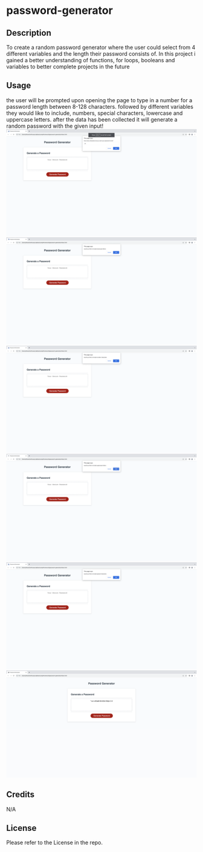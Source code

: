 # password-generator


## Description
 
 To create a random password generator where the user could select from 4 different variables and the length their password consists of. In this project i gained a better understanding of functions, for loops, booleans and variables to better complete projects in the future 



## Usage

the user will be prompted upon opening the page to type in a number for a password length between 8-128 characters. followed by different variables they would like to include, numbers, special characters, lowercase and uppercase letters.
after the data has been collected it will generate a random password with the given input!
![alt text](assets/images/Screenshot%202023-09-11%20at%206.53.45%20PM.png)
 ![alt text](assets/images/Screenshot%202023-09-11%20at%206.53.51%20PM.png)
![alt text](assets/images/Screenshot%202023-09-11%20at%206.54.01%20PM.png)
![alt text](assets/images/Screenshot%202023-09-11%20at%206.53.56%20PM.png)
![alt text](assets/images/Screenshot%202023-09-11%20at%206.54.08%20PM.png)
![alt text](assets/images/Screenshot%202023-09-11%20at%206.54.14%20PM.png)
## Credits

N/A

## License

Please refer to the License in the repo.